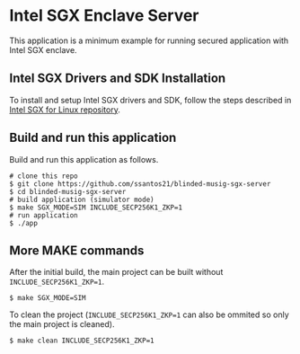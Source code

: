 # Intel SGX Enclave Server

This application is a minimum example for running secured application with Intel SGX enclave.

## Intel SGX Drivers and SDK Installation

To install and setup Intel SGX drivers and SDK, follow the steps described in [Intel SGX for Linux repository](https://github.com/intel/linux-sgx).

## Build and run this application

Build and run this application as follows.

```
# clone this repo
$ git clone https://github.com/ssantos21/blinded-musig-sgx-server
$ cd blinded-musig-sgx-server
# build application (simulator mode)
$ make SGX_MODE=SIM INCLUDE_SECP256K1_ZKP=1
# run application
$ ./app
```

## More MAKE commands

After the initial build, the main project can be built without `INCLUDE_SECP256K1_ZKP=1`.
```
$ make SGX_MODE=SIM
```

To clean the project (`INCLUDE_SECP256K1_ZKP=1` can also be ommited so only the main project is cleaned).
```
$ make clean INCLUDE_SECP256K1_ZKP=1
```